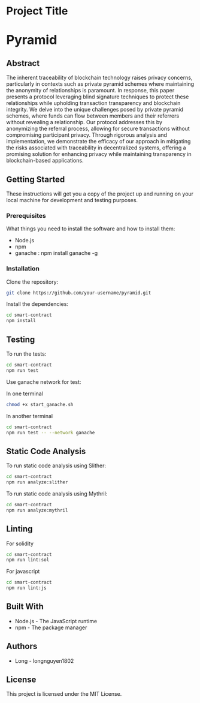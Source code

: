 # Project Title

# <span style="font-size:larger;">Pyramid</span>

## Abstract
The inherent traceability of blockchain technology raises privacy concerns, particularly in contexts such as private pyramid schemes where maintaining the anonymity of relationships is paramount. In response, this paper presents a protocol leveraging blind signature techniques to protect these relationships while upholding transaction transparency and blockchain integrity. We delve into the unique challenges posed by private pyramid schemes, where funds can flow between members and their referrers without revealing a relationship. Our protocol addresses this by anonymizing the referral process, allowing for secure transactions without compromising participant privacy. Through rigorous analysis and implementation, we demonstrate the efficacy of our approach in mitigating the risks associated with traceability in decentralized systems, offering a promising solution for enhancing privacy while maintaining transparency in blockchain-based applications.

## Getting Started

These instructions will get you a copy of the project up and running on your local machine for development and testing purposes.

### Prerequisites

What things you need to install the software and how to install them:

- Node.js
- npm
- ganache : npm install ganache -g

### Installation

Clone the repository:

```bash
git clone https://github.com/your-username/pyramid.git
```

Install the dependencies:

```bash
cd smart-contract
npm install
```

## Testing

To run the tests:

```bash
cd smart-contract
npm run test
```

Use ganache network for test:

In one terminal

```bash
chmod +x start_ganache.sh
```

In another terminal

```bash
cd smart-contract
npm run test -- --network ganache
```

## Static Code Analysis

To run static code analysis using Slither:

```bash
cd smart-contract
npm run analyze:slither
```

To run static code analysis using Mythril:

```bash
cd smart-contract
npm run analyze:mythril
```

## Linting

For solidity

```bash
cd smart-contract
npm run lint:sol
```

For javascript

```bash
cd smart-contract
npm run lint:js
```

## Built With

- Node.js - The JavaScript runtime
- npm - The package manager

## Authors

- Long - longnguyen1802

## License

This project is licensed under the MIT License.
```
